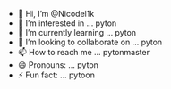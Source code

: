 - 👋 Hi, I’m @Nicodel1k
- 👀 I’m interested in ... pyton
- 🌱 I’m currently learning ... pyton
- 💞️ I’m looking to collaborate on ... pyton
- 📫 How to reach me ... pytonmaster
- 😄 Pronouns: ... pyton
- ⚡ Fun fact: ... pytoon

<!---
Nicodel1k/Nicodel1k is a ✨ special ✨ repository because its `README.md` (this file) appears on your GitHub profile.
You can click the Preview link to take a look at your changes.
--->
